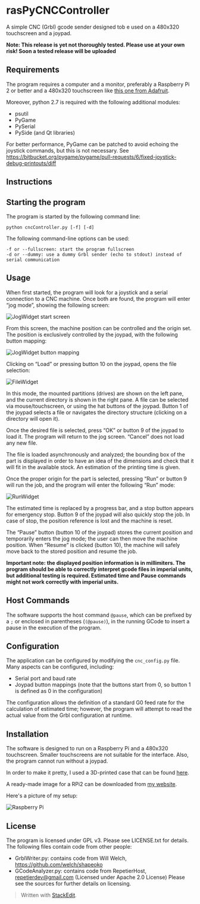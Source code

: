 rasPyCNCController
==========
A simple CNC (Grbl) gcode sender designed tob e used on a 480x320 touchscreen and a joypad.

**Note: This release is yet not thoroughly tested. Please use at your own risk! Soon a tested release will be uploaded**

Requirements
------------

The program requires a computer and a monitor, preferably a Raspberry Pi 2 or better and a 480x320 touchscreen like [this one from Adafruit](https://www.adafruit.com/products/2097).

Moreover, python 2.7 is required with the following additional modules:

 - psutil
 - PyGame
 - PySerial
 - PySide (and Qt libraries)

For better performance, PyGame can be patched to avoid echoing the joystick commands, but this is not necessary. See https://bitbucket.org/pygame/pygame/pull-requests/6/fixed-joystick-debug-printouts/diff

Instructions
------------

Starting the program
--------

The program is started by the following command line:

    python cncController.py [-f] [-d]

The following command-line options can be used:

    -f or --fullscreen: start the program fullscreen
    -d or --dummy: use a dummy Grbl sender (echo to stdout) instead of serial communication

Usage
--------

When first started, the program will look for a joystick and a serial connection to a CNC machine. Once both are found, the program will enter “jog mode”, showing the following screen:

![JogWidget start screen](http://fsantini.github.com/rasPyCNCController/doc_images/jogwidget_noLoad.jpg)

From this screen, the machine position can be controlled and the origin set. The position is exclusively controlled by the joypad, with the following button mapping:


![JogWidget button mapping](http://fsantini.github.com/rasPyCNCController/doc_images/jogScheme.jpg)

Clicking on “Load” or pressing button 10 on the joypad, opens the file selection:

![FileWidget](http://fsantini.github.com/rasPyCNCController/doc_images/fileWidget.jpg)

In this mode, the mounted partitions (drives) are shown on the left pane, and the current directory is shown in the right pane. A file can be selected via mouse/touchscreen, or using the hat buttons of the joypad. Button 1 of the joypad selects a file or navigates the directory structure (clicking on a directory will open it).

Once the desired file is selected, press “OK” or button 9 of the joypad to load it. The program will return to the jog screen. “Cancel” does not load any new file.

The file is loaded asynchronously and analyzed; the bounding box of the part is displayed in order to have an idea of the dimensions and check that it will fit in the available stock. An estimation of the printing time is given.

Once the proper origin for the part is selected, pressing “Run” or button 9 will run the job, and the program will enter the following “Run” mode:

![RunWidget](http://fsantini.github.com/rasPyCNCController/doc_images/runWidget.jpg)

The estimated time is replaced by a progress bar, and a stop button appears for emergency stop. Button 9 of the joypad will also quickly stop the job. In case of stop, the position reference is lost and the machine is reset.

The “Pause” button (button 10 of the joypad) stores the current position and temporarily enters the jog mode; the user can then move the machine position. When “Resume” is clicked (button 10), the machine will safely move back to the stored position and resume the job.

**Important note: the displayed position information is in millimiters. The program should be able to correctly interpret gcode files in imperial units, but additional testing is required. Estimated time and Pause commands might not work correctly with imperial units.**

Host Commands
--------

The software supports the host command `@pause`, which can be prefixed by a `;` or enclosed in parentheses (`(@pause)`), in the running GCode to insert a pause in the execution of the program.


Configuration
------------

The application can be configured by modifying the `cnc_config.py` file. Many aspects can be configured, including:

 - Serial port and baud rate
 - Joypad button mappings (note that the buttons start from 0, so button 1 is defined as 0 in the configuration)

The configuration allows the definition of a standard G0 feed rate for the calculation of estimated time; however, the program will attempt to read the actual value from the Grbl configuration at runtime.

Installation
------------

The software is designed to run on a Raspberry Pi and a 480x320 touchscreen. Smaller touchscreens are not suitable for the interface. Also, the program cannot run without a joypad.

In order to make it pretty, I used a 3D-printed case that can be found [here](http://www.thingiverse.com/thing:1229473).

A ready-made image for a RPi2 can be downloaded from [my website](http://www.francescosantini.com/threed.html).

Here's a picture of my setup:

![Raspberry Pi](http://fsantini.github.com/rasPyCNCController/doc_images/raspberry.jpg)

License
------------

The program is licensed under GPL v3. Please see LICENSE.txt for details.
The following files contain code from other people:
 - GrblWriter.py: contains code from Will Welch, https://github.com/welch/shapeoko
 - GCodeAnalyzer.py: contains code from RepetierHost, repetierdev@gmail.com (Licensed under Apache 2.0 License)
Please see the sources for further details on licensing.

> Written with [StackEdit](https://stackedit.io/).
